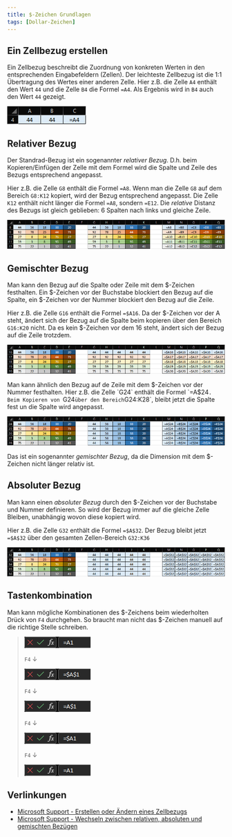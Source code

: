 ```yaml
---
title: $-Zeichen Grundlagen
tags: [Dollar-Zeichen]
---
```


## Ein Zellbezug erstellen

Ein Zellbezug beschreibt die Zuordnung von konkreten Werten in den entsprechenden Eingabefeldern (Zellen).
Der leichteste Zellbezug ist die 1:1 Übertragung des Wertes einer anderen Zelle.
Hier z.B. die Zelle `A4` enthält den Wert `44` und die Zelle `B4` die Formel `=A4`.
Als Ergebnis wird in `B4` auch den Wert `44` gezeigt.

![](/assets/2022/dollar-basics/101-cell-reference.png)

## Relativer Bezug

Der Standrad-Bezug ist ein sogenannter *relativer Bezug*. 
D.h. beim Kopieren/Einfügen der Zelle mit dem Formel wird die Spalte und Zeile des Bezugs entsprechend angepasst.

Hier z.B. die Zelle `G8` enthält die Formel `=A8`.
Wenn man die Zelle `G8` auf dem Bereich `G8:K12` kopiert, wird der Bezug entsprechend angepasst.
Die Zelle `K12` enthält nicht länger die Formel `=A8`, sondern `=E12`.
Die *relative* Distanz des Bezugs ist gleich geblieben: 6 Spalten nach links und gleiche Zeile. 

![](/assets/2022/dollar-basics/102-no-dollar.png)

## Gemischter Bezug

Man kann den Bezug auf die Spalte oder Zeile mit dem $-Zeichen festhalten.
Ein $-Zeichen vor der Buchstabe blockiert den Bezug auf die Spalte, ein $-Zeichen vor der Nummer blockiert den Bezug auf die Zeile.

Hier z.B. die Zelle `G16` enthält die Formel `=$A16`.
Da der $-Zeichen vor der A steht, ändert sich der Bezug auf die Spalte beim kopieren über den Bereich `G16:K20` nicht.
Da es kein $-Zeichen vor dem 16 steht, ändert sich der Bezug auf die Zeile trotzdem.    

![](/assets/2022/dollar-basics/103-dollar-column.png)

Man kann ähnlich den Bezug auf de Zeile mit dem $-Zeichen vor der Nummer festhalten.
Hier z.B. die Zelle `G24` enthält die Formel `=A$24`.
Beim Kopieren von `G24` über den Bereich `G24:K28`, bleibt jetzt die Spalte fest un die Spalte wird angepasst. 

![](/assets/2022/dollar-basics/104-dollar-row.png)

Das ist ein sogenannter *gemischter Bezug*, da die Dimension mit dem $-Zeichen nicht länger relativ ist.

## Absoluter Bezug

Man kann einen *absoluter Bezug* durch den $-Zeichen vor der Buchstabe und Nummer definieren.
So wird der Bezug immer auf die gleiche Zelle Bleiben, unabhängig wovon diese kopiert wird.

Hier z.B. die Zelle `G32` enthält die Formel `=$A$32`.
Der Bezug bleibt jetzt `=$A$32`  über den gesamten Zellen-Bereich `G32:K36`

![](/assets/2022/dollar-basics/105-dollar-column-and-row.png)

## Tastenkombination

Man kann mögliche Kombinationen des $-Zeichens beim wiederholten Drück von `F4` durchgehen.
So braucht man nicht das $-Zeichen manuell auf die richtige Stelle schreiben.

> ![](/assets/2022/dollar-basics/201-dollar-f4-1.png)
>
> `F4` ↓
>
> ![](/assets/2022/dollar-basics/202-dollar-f4-2.png)
>
> `F4` ↓
>
> ![](/assets/2022/dollar-basics/203-dollar-f4-3.png)
>
> `F4` ↓
>
> ![](/assets/2022/dollar-basics/204-dollar-f4-4.png)
>
> `F4` ↓
>
> ![](/assets/2022/dollar-basics/201-dollar-f4-1.png)

## Verlinkungen

- [Microsoft Support - Erstellen oder Ändern eines Zellbezugs](https://support.microsoft.com/de-de/office/erstellen-oder-%C3%A4ndern-eines-zellbezugs-c7b8b95d-c594-4488-947e-c835903cebaa)
- [Microsoft Support - Wechseln zwischen relativen, absoluten und gemischten Bezügen](https://support.microsoft.com/de-de/office/wechseln-zwischen-relativen-absoluten-und-gemischten-bez%C3%BCgen-dfec08cd-ae65-4f56-839e-5f0d8d0baca9)
